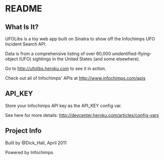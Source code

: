 # README

## What Is It?

UFOLibs is a toy web app built on Sinatra to show off the Infochimps UFO Incident Search API. 

Data is from a comprehensive listing of over 60,000 unidentified-flying-object (UFO) sightings in the United States (and some elsewhere).

Go to http://ufolibs.heroku.com to see it in action. 

Check out all of Infochimps' APIs at http://www.infochimps.com/apis 

## API_KEY

Store your Infochimps API key as the API_KEY config var.  

See here for more details: http://devcenter.heroku.com/articles/config-vars

## Project Info

Built by @Dick_Hall, April 2011

Powered by Infochimps
